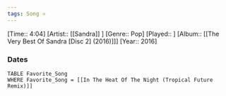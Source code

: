 ```yaml
---
tags: Song ⭐ 
---
```

[Time:: 4:04]
[Artist:: [[Sandra]] ]
[Genre:: Pop]
[Played:: ]
[Album:: [[The Very Best Of Sandra [Disc 2] (2016)]]]
[Year:: 2016]
### Dates
````dataview
TABLE Favorite_Song
WHERE Favorite_Song = [[In The Heat Of The Night (Tropical Future Remix)]]
````